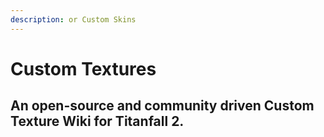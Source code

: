 ```yaml
---
description: or Custom Skins
---
```


# Custom Textures

## An open-source and community driven Custom Texture Wiki for Titanfall 2.

